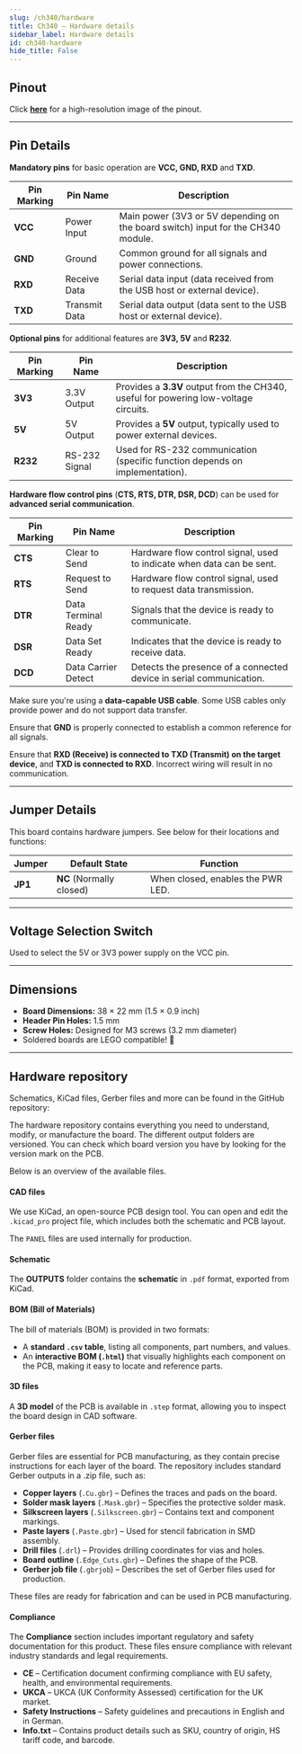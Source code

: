 ```yaml
---  
slug: /ch340/hardware  
title: Ch340 – Hardware details
sidebar_label: Hardware details
id: ch340-hardware  
hide_title: False  
---
```


## Pinout

<CenteredImage src="/img/ch340/pinout.png" alt="USB-UART CH340 converter pinout diagram" caption="USB-UART CH340 converter pinout diagram"/>

Click [**here**](https://soldered.com/productdata/2022/03/USB-UART-converter.png) for a high-resolution image of the pinout.

---

## Pin Details

<WarningBox>**Mandatory pins** for basic operation are **VCC, GND, RXD** and **TXD**.</WarningBox>

| Pin Marking | Pin Name      | Description                                                                      |
| ----------- | ------------- | -------------------------------------------------------------------------------- |
| **VCC**     | Power Input   | Main power (3V3 or 5V depending on the board switch) input for the CH340 module. |
| **GND**     | Ground        | Common ground for all signals and power connections.                             |
| **RXD**     | Receive Data  | Serial data input (data received from the USB host or external device).          |
| **TXD**     | Transmit Data | Serial data output (data sent to the USB host or external device).               |

<InfoBox>**Optional pins** for additional features are **3V3, 5V** and **R232**.</InfoBox>

| Pin Marking | Pin Name      | Description                                                                          |
| ----------- | ------------- | ------------------------------------------------------------------------------------ |
| **3V3**     | 3.3V Output   | Provides a **3.3V** output from the CH340, useful for powering low-voltage circuits. |
| **5V**      | 5V Output     | Provides a **5V** output, typically used to power external devices.                  |
| **R232**    | RS-232 Signal | Used for RS-232 communication (specific function depends on implementation).         |

<InfoBox>**Hardware flow control pins** (**CTS, RTS, DTR, DSR, DCD**) can be used for **advanced serial communication**.</InfoBox> 

| Pin Marking | Pin Name            | Description                                                           |
| ----------- | ------------------- | --------------------------------------------------------------------- |
| **CTS**     | Clear to Send       | Hardware flow control signal, used to indicate when data can be sent. |
| **RTS**     | Request to Send     | Hardware flow control signal, used to request data transmission.      |
| **DTR**     | Data Terminal Ready | Signals that the device is ready to communicate.                      |
| **DSR**     | Data Set Ready      | Indicates that the device is ready to receive data.                   |
| **DCD**     | Data Carrier Detect | Detects the presence of a connected device in serial communication.   |

<WarningBox>Make sure you're using a **data-capable USB cable**. Some USB cables only provide power and do not support data transfer.</WarningBox>

<WarningBox>Ensure that **GND** is properly connected to establish a common reference for all signals.</WarningBox>

<WarningBox>Ensure that **RXD (Receive) is connected to TXD (Transmit) on the target device**, and **TXD is connected to RXD**. Incorrect wiring will result in no communication.</WarningBox>

---

## Jumper Details

This board contains hardware jumpers. See below for their locations and functions:

<CenteredImage src="/img/ch340/jp1pwrled.png" alt="USB-UART CH340 converter pinout diagram" caption="JP1 on the board" width="500px"/>

| Jumper  | Default State            | Function                          |
| ------- | ------------------------ | --------------------------------- |
| **JP1** | **NC** (Normally closed) | When closed, enables the PWR LED. |

---

## Voltage Selection Switch

Used to select the 5V or 3V3 power supply on the VCC pin.

<CenteredImage src="/img/ch340/voltageswitch.png" alt="USB-UART CH340 converter pinout diagram" caption="Voltage switch on the board" width="500px"/>

---

## Dimensions

- **Board Dimensions:** 38 × 22 mm (1.5 × 0.9 inch)  
- **Header Pin Holes:** 1.5 mm  
- **Screw Holes:** Designed for M3 screws (3.2 mm diameter)  
- Soldered boards are LEGO compatible! 🧱 

---

## Hardware repository

Schematics, KiCad files, Gerber files and more can be found in the GitHub repository:

<QuickLink 
  title="USB-UART CH340 converter board Hardware design" 
  description="GitHub hardware repository for this product"
  url="https://github.com/SolderedElectronics/USB-UART-CH340C-converter-board-hardware-design/tree/main" 
/> 

The hardware repository contains everything you need to understand, modify, or manufacture the board. The different output folders are versioned. You can check which board version you have by looking for the version mark on the PCB.

Below is an overview of the available files.  

#### CAD files

We use KiCad, an open-source PCB design tool. You can open and edit the `.kicad_pro` project file, which includes both the schematic and PCB layout.  

The `PANEL` files are used internally for production.  

#### Schematic

The **OUTPUTS** folder contains the **schematic** in `.pdf` format, exported from KiCad.

#### BOM (Bill of Materials)

The bill of materials (BOM) is provided in two formats:  

- A **standard `.csv` table**, listing all components, part numbers, and values.  
- An **interactive BOM (`.html`)** that visually highlights each component on the PCB, making it easy to locate and reference parts.  

#### 3D files

A **3D model** of the PCB is available in `.step` format, allowing you to inspect the board design in CAD software.  

#### Gerber files 

Gerber files are essential for PCB manufacturing, as they contain precise instructions for each layer of the board. The repository includes standard Gerber outputs in a .zip file, such as:  

- **Copper layers** (`.Cu.gbr`) – Defines the traces and pads on the board.  
- **Solder mask layers** (`.Mask.gbr`) – Specifies the protective solder mask.  
- **Silkscreen layers** (`.Silkscreen.gbr`) – Contains text and component markings.  
- **Paste layers** (`.Paste.gbr`) – Used for stencil fabrication in SMD assembly.  
- **Drill files** (`.drl`) – Provides drilling coordinates for vias and holes.  
- **Board outline** (`.Edge_Cuts.gbr`) – Defines the shape of the PCB.  
- **Gerber job file** (`.gbrjob`) – Describes the set of Gerber files used for production.  

These files are ready for fabrication and can be used in PCB manufacturing.

#### Compliance  

The **Compliance** section includes important regulatory and safety documentation for this product. These files ensure compliance with relevant industry standards and legal requirements.  

- **CE** – Certification document confirming compliance with EU safety, health, and environmental requirements.  
- **UKCA** – UKCA (UK Conformity Assessed) certification for the UK market.  
- **Safety Instructions** – Safety guidelines and precautions in English and in German.  
- **Info.txt** – Contains product details such as SKU, country of origin, HS tariff code, and barcode.